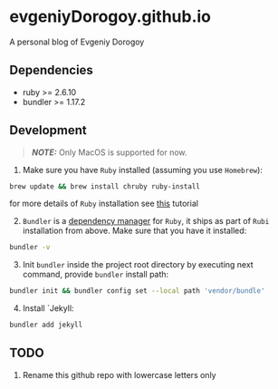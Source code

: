 # evgeniyDorogoy.github.io

A personal blog of Evgeniy Dorogoy

## Dependencies
* ruby >= 2.6.10
* bundler >= 1.17.2

## Development

> **_NOTE:_** Only MacOS is supported for now.

1. Make sure you have `Ruby` installed (assuming you use `Homebrew`):

```bash
brew update && brew install chruby ruby-install
```

for more details of `Ruby` installation 
see [this](https://www.moncefbelyamani.com/how-to-install-xcode-homebrew-git-rvm-ruby-on-mac/) tutorial

2. `Bundler` is a [dependency manager](https://bundler.io/) for `Ruby`, 
it ships as part of `Rubi` installation from above. Make sure that you have it installed:

```bash
bundler -v
```

3. Init `bundler` inside the project root directory by executing next command, provide 
`bundler` install path:

```bash
bundler init && bundler config set --local path 'vendor/bundle'
```

4. Install `Jekyll:
```bash
bundler add jekyll
```

## TODO

1. Rename this github repo with lowercase letters only

